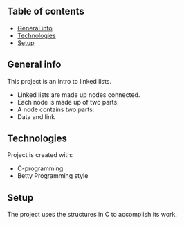 ## Table of contents
* [General info](#general-info)
* [Technologies](#technologies)
* [Setup](#setup)

## General info
This project is an Intro to linked lists.
* Linked lists are made up nodes connected.
* Each node is made up of two parts.
* A node contains two parts:
* Data and link

## Technologies
Project is created with:
* C-programming
* Betty Programming style

## Setup
The project uses the structures in C to accomplish its work.
